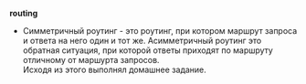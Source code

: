 **routing**

- Симметричный роутинг - это роутинг, при котором маршрут запроса и ответа на него один и тот же. Асимметричный роутинг это обратная ситуация, при которой ответы приходят по маршруту отличному от маршурта запросов.  
Исходя из этого выполнял домашнее задание.
 
